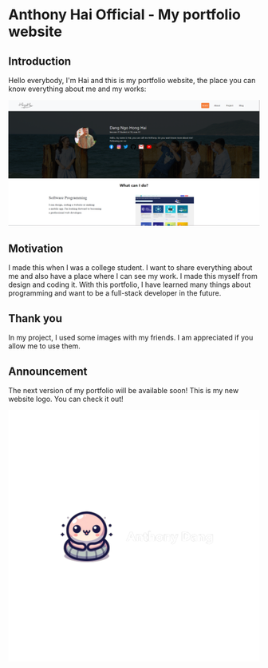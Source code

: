 # Anthony Hai Official - My portfolio website

## Introduction

Hello everybody, I'm Hai and this is my portfolio website, the place you can know everything about me and my works:

<p align="center">
    <img src="demo/home.png" width="800"/>
</p>

## Motivation

I made this when I was a college student. I want to share everything about me and also have a place where I can see my work. I made this myself from design and coding it. With this portfolio, I have learned many things about programming and want to be a full-stack developer in the future.

## Thank you

In my project, I used some images with my friends. I am appreciated if you allow me to use them. 

## Announcement

The next version of my portfolio will be available soon! This is my new website logo. You can check it out!

<p align="center">
    <img src="demo/Brand Light.png" width="1024"/>
</p>

